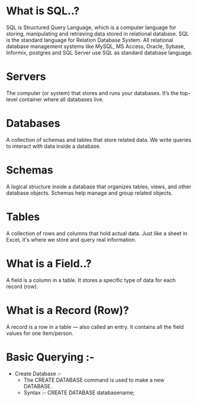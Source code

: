 # What is SQL..? 
SQL is Structured Query Language, which is a computer language for storing, manipulating and retrieving data 
stored in relational database. 
SQL is the standard language for Relation Database System. All relational database management systems like 
MySQL, MS Access, Oracle, Sybase, Informix, postgres and SQL Server use SQL as standard database 
language. 
#  Servers
The computer (or system) that stores and runs your databases.
It’s the top-level container where all databases live.
# Databases
A collection of schemas and tables that store related data.
We write queries to interact with data inside a database.
#  Schemas
A logical structure inside a database that organizes tables, views, and other database objects.
Schemas help manage and group related objects.
#  Tables
A collection of rows and columns that hold actual data.
Just like a sheet in Excel, it's where we store and query real information.
# What is a Field..?
A field is a column in a table.
It stores a specific type of data for each record (row).
# What is a Record (Row)?
A record is a row in a table — also called an entry.
It contains all the field values for one item/person.
# Basic Querying :-
- Create Database :-
  - The CREATE DATABASE command is used to make a new DATABASE.
  - Syntax :- CREATE DATABASE databasename;

                  

 
